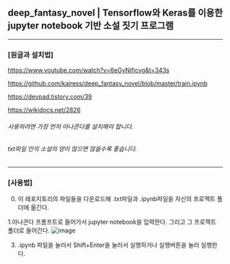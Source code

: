 ## deep_fantasy_novel | Tensorflow와 Keras를 이용한 jupyter notebook 기반 소설 짓기 프로그램

-----

### [원글과 설치법]
https://www.youtube.com/watch?v=6eGyNifjcvg&t=343s

https://github.com/kairess/deep_fantasy_novel/blob/master/train.ipynb

https://devpad.tistory.com/39

https://wikidocs.net/2826

###### 사용하려면 가장 먼저 아나콘다를 설치해야 합니다.
###### txt파일 안의 소설의 양이 많으면 많을수록 좋습니다.

-----

### [사용법]
0. 이 레포지토리의 파일들을 다운로드해 .txt파일과 .ipynb파일을 자신의 프로젝트 폴더에 옮긴다.

1.아나콘다 프롬프트로 들어가서 jupyter notebook을 입력한다. 그리고 그 프로젝트 폴더로 들어간다.
![image](https://user-images.githubusercontent.com/50266731/114316435-8f563000-9b3e-11eb-9035-084996bb905e.png)

3. .ipynb 파일을 눌러서 Shift+Enter을 눌러서 실행하거나 실행버튼을 눌러 실행한다.

